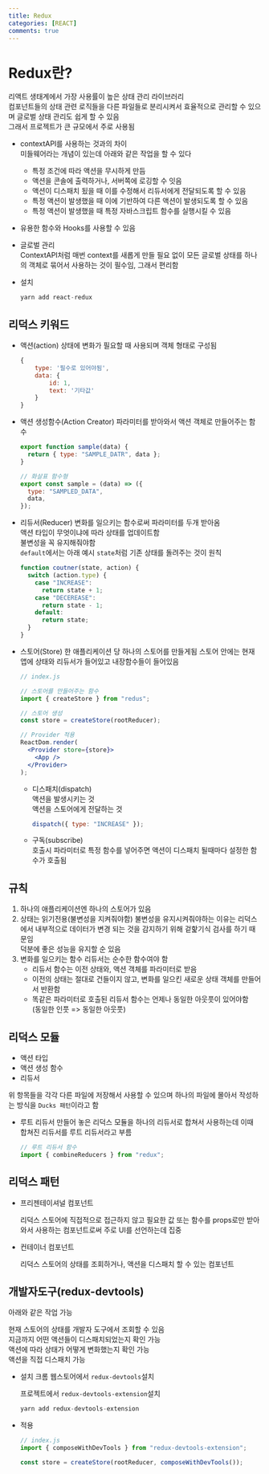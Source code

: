 ```yaml
---
title: Redux
categories: [REACT]
comments: true
---
```


# Redux란?

리액트 생태계에서 가장 사용률이 높은 상태 관리 라이브러리  
컴포넌트들의 상태 관련 로직들을 다른 파일들로 분리시켜서 효율적으로 관리할 수 있으며 글로벌 상태 관리도 쉽게 할 수 있음  
그래서 프로젝트가 큰 규모에서 주로 사용됨

- contextAPI를 사용하는 것과의 차이  
  미들웨어라는 개념이 있는데 아래와 같은 작업을 할 수 있다

  - 특정 조건에 따라 액션을 무시하게 만듬
  - 액션을 콘솔에 출력하거나, 서버쪽에 로깅할 수 잇음
  - 액션이 디스패치 됬을 때 이를 수정해서 리듀서에게 전달되도록 할 수 있음
  - 특정 액션이 발생했을 때 이에 기반하여 다른 액션이 발생되도록 할 수 있음
  - 특정 액션이 발생했을 때 특정 자바스크립트 함수를 실행시킬 수 있음

- 유용한 함수와 Hooks를 사용할 수 있음

- 글로벌 관리  
  ContextAPI처럼 매번 context를 새롭게 만들 필요 없이 모든 글로벌 상태를 하나의 객체로 묶어서 사용하는 것이 필수임, 그래서 편리함

- 설치
  ```jsx
  yarn add react-redux
  ```

## 리덕스 키워드

- 액션(action)
  상태에 변화가 필요할 때 사용되며 객체 형태로 구성됨

  ```jsx
  {
      type: '필수로 있어야됨',
      data: {
          id: 1,
          text: '기타값'
      }
  }
  ```

- 액션 생성함수(Action Creator)
  파라미터를 받아와서 액션 객체로 만들어주는 함수

  ```jsx
  export function sample(data) {
    return { type: "SAMPLE_DATR", data };
  }

  // 화살표 함수형
  export const sample = (data) => ({
    type: "SAMPLED_DATA",
    data,
  });
  ```

- 리듀서(Reducer)
  변화를 일으키는 함수로써 파라미터를 두개 받아옴  
  액션 타입이 무엇이냐에 따라 상태를 업데이트함  
  불변성을 꼭 유지해줘야함  
  `default`에서는 아래 예시 `state`처럼 기존 상태를 돌려주는 것이 원칙

  ```jsx
  function coutner(state, action) {
    switch (action.type) {
      case "INCREASE":
        return state + 1;
      case "DECEREASE":
        return state - 1;
      default:
        return state;
    }
  }
  ```

- 스토어(Store)
  한 애플리케이션 당 하나의 스토어를 만들게됨
  스토어 안에는 현재 앱에 상태와 리듀서가 들어있고 내장함수들이 들어있음

  ```jsx
  // index.js

  // 스토어를 만들어주는 함수
  import { createStore } from "redus";

  // 스토어 생성
  const store = createStore(rootReducer);

  // Provider 적용
  ReactDom.render(
    <Provider store={store}>
      <App />
    </Provider>
  );
  ```

  - 디스패치(dispatch)  
    액션을 발생시키는 것  
    액션을 스토어에게 전달하는 것

    ```jsx
    dispatch({ type: "INCREASE" });
    ```

  - 구독(subscribe)  
    호출시 파라미터로 특정 함수를 넣어주면 액션이 디스패치 될때마다 설정한 함수가 호출됨

## 규칙

1. 하나의 애플리케이션엔 하나의 스토어가 있음
2. 상태는 읽기전용(불변성을 지켜줘야함)
   불변성을 유지시켜줘야하는 이유는 리덕스에서 내부적으로 데이터가 변경 되는 것을 감지하기 위해 겉핥기식 검사를 하기 때문임  
   덕분에 좋은 성능을 유지할 순 있음
3. 변화를 일으키는 함수 리듀서는 순수한 함수여야 함
   - 리듀서 함수는 이전 상태와, 액션 객체를 파라미터로 받음
   - 이전의 상태는 절대로 건들이지 않고, 변화를 일으킨 새로운 상태 객체를 만들어서 반환함
   - 똑같은 파라미터로 호출된 리듀서 함수는 언제나 동일한 아웃풋이 있어야함  
     (동일한 인풋 => 동일한 아웃풋)

## 리덕스 모듈

- 액션 타입
- 액션 생성 함수
- 리듀서

위 항목들을 각각 다른 파일에 저장해서 사용할 수 있으며 하나의 파일에 몰아서 작성하는 방식을 `Ducks 패턴`이라고 함

- 루트 리듀서
  만들어 놓은 리덕스 모듈을 하나의 리듀서로 합쳐서 사용하는데 이때 합쳐진 리듀서를 루트 리듀서라고 부름

  ```jsx
  // 루트 리듀서 함수
  import { combineReducers } from "redux";
  ```

## 리덕스 패턴

- 프리젠테이셔널 컴포넌트

  리덕스 스토어에 직접적으로 접근하지 않고 필요한 값 또는 함수를 props로만 받아와서 사용하는 컴포넌트로써 주로 UI를 선언하는데 집중

- 컨테이너 컴포넌트

  리덕스 스토어의 상태를 조회하거나, 액션을 디스패치 할 수 있는 컴포넌트

## 개발자도구(redux-devtools)

아래와 같은 작업 가능

현재 스토어의 상태를 개발자 도구에서 조회할 수 있음  
지금까지 어떤 액션들이 디스패치되었는지 확인 가능  
액션에 따라 상태가 어떻게 변화했는지 확인 가능  
액션을 직접 디스패치 가능

- 설치
  크롬 웹스토어에서 `redux-devtools`설치

  프로젝트에서 `redux-devtools-extension`설치

  ```jsx
  yarn add redux-devtools-extension
  ```

- 적용

  ```jsx
  // index.js
  import { composeWithDevTools } from "redux-devtools-extension";

  const store = createStore(rootReducer, composeWithDevTools());
  ```
